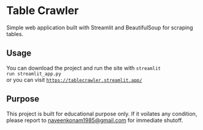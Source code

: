 # Table Crawler
Simple web application built with Streamlit and BeautifulSoup for scraping tables.

## Usage
You can download the project and run the site with <code>streamlit run streamlit_app.py</code>  
or you can visit <code>https://tablecrawler.streamlit.app/</code>

## Purpose
This project is built for educational purpose only. If it voilates any condition, please report to naveenkonam1985@gmail.com for immediate shutoff.

